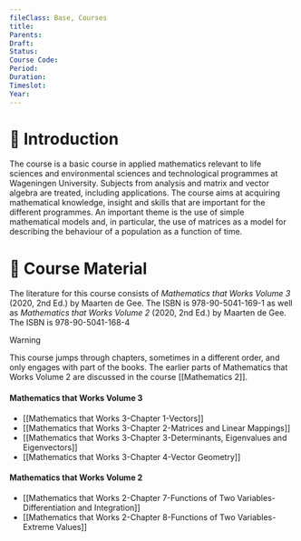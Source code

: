 ```yaml
---
fileClass: Base, Courses
title: 
Parents: 
Draft: 
Status: 
Course Code: 
Period: 
Duration: 
Timeslot: 
Year: 
---
```

# 🔎 Introduction
The course is a basic course in applied mathematics relevant to life sciences and environmental sciences and technological programmes at Wageningen University. Subjects from analysis and matrix and vector algebra are treated, including applications. The course aims at acquiring mathematical knowledge, insight and skills that are important for the different programmes. An important theme is the use of simple mathematical models and, in particular, the use of matrices as a model for describing the behaviour of a population as a function of time. 

# 📖 Course Material
The literature for this course consists of *Mathematics that Works Volume 3* (2020, 2nd Ed.) by Maarten de Gee. The ISBN is 978-90-5041-169-1 as well as *Mathematics that Works Volume 2* (2020, 2nd Ed.) by Maarten de Gee. The ISBN is 978-90-5041-168-4

>[!Warning]
>This course jumps through chapters, sometimes in a different order, and only engages with part of the books. The earlier parts of Mathematics that Works Volume 2 are discussed in the course [[Mathematics 2]].  

#### Mathematics that Works Volume 3
- [[Mathematics that Works 3-Chapter 1-Vectors]]
- [[Mathematics that Works 3-Chapter 2-Matrices and Linear Mappings]]
- [[Mathematics that Works 3-Chapter 3-Determinants, Eigenvalues and Eigenvectors]]
- [[Mathematics that Works 3-Chapter 4-Vector Geometry]]

#### Mathematics that Works Volume 2
- [[Mathematics that Works 2-Chapter 7-Functions of Two Variables-Differentiation and Integration]]
- [[Mathematics that Works 2-Chapter 8-Functions of Two Variables-Extreme Values]]

